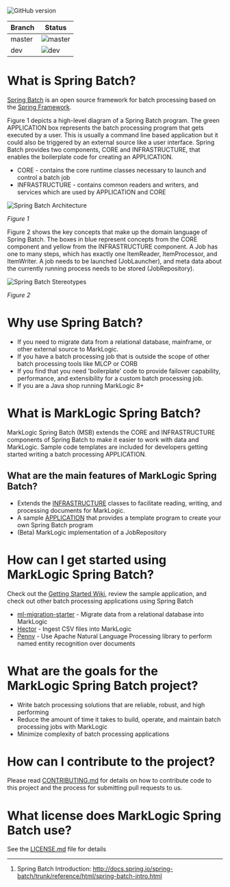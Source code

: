 ![GitHub version](https://badge.fury.io/gh/sastafford%2Fmarklogic-spring-batch.svg)

| Branch | Status |
| ------------- | ------------- |
| master | ![master](https://circleci.com/gh/sastafford/marklogic-spring-batch/tree/master.png?circle-token=e1b8b3198d3416fcb535509f2e7d600444ef153e)  |
| dev  | ![dev](https://circleci.com/gh/sastafford/marklogic-spring-batch/tree/dev.png?circle-token=e1b8b3198d3416fcb535509f2e7d600444ef153e)  |

# What is Spring Batch?

[Spring Batch](http://docs.spring.io/spring-batch/trunk/reference/html/) is an open source framework for batch processing based on the [Spring Framework](http://projects.spring.io/spring-framework/).

Figure 1 depicts a high-level diagram of a Spring Batch program.  The green APPLICATION box represents the batch processing program that gets executed by a user.  This is usually a command line based application but it could also be triggered by an external source like a user interface.  Spring Batch provides two components, CORE and INFRASTRUCTURE, that enables the boilerplate code for creating an APPLICATION.  
  
  * CORE - contains the core runtime classes necessary to launch and control a batch job
  * INFRASTRUCTURE - contains common readers and writers, and services which are used by APPLICATION and CORE
  
![Spring Batch Architecture](http://docs.spring.io/spring-batch/trunk/reference/html/images/spring-batch-layers.png.pagespeed.ce.sMqaNr3V1Z.png)

*Figure 1*

Figure 2 shows the key concepts that make up the domain language of Spring Batch.  The boxes in blue represent concepts from the CORE component and yellow from the INFRASTRUCTURE component.  A Job has one to many steps, which has exactly one ItemReader, ItemProcessor, and ItemWriter. A job needs to be launched (JobLauncher), and meta data about the currently running process needs to be stored (JobRepository).

![Spring Batch Stereotypes](http://docs.spring.io/spring-batch/trunk/reference/html/images/spring-batch-reference-model.png.pagespeed.ce.TrtTC751hI.png)

*Figure 2*

# Why use Spring Batch?

 * If you need to migrate data from a relational database, mainframe, or other external source to MarkLogic.
 * If you have a batch processing job that is outside the scope of other batch processing tools like MLCP or CORB 
 * If you find that you need 'boilerplate' code to provide failover capability,  performance, and extensibility for a custom batch processing job. 
 * If you are a Java shop running MarkLogic 8+

# What is MarkLogic Spring Batch?

MarkLogic Spring Batch (MSB) extends the CORE and INFRASTRUCTURE components of Spring Batch to make it easier to work with data and MarkLogic.  Sample code templates are included for developers getting started writing a batch processing APPLICATION.

## What are the main features of MarkLogic Spring Batch?

 * Extends the [INFRASTRUCTURE]() classes to facilitate reading, writing, and processing documents for MarkLogic.  
 * A sample [APPLICATION]() that provides a template program to create your own Spring Batch program
 * (Beta) MarkLogic implementation of a JobRepository

# How can I get started using MarkLogic Spring Batch?

Check out the [Getting Started Wiki](), review the sample application, and check out other batch processing applications using Spring Batch

 * [ml-migration-starter]() - Migrate data from a relational database into MarkLogic
 * [Hector]() - Ingest CSV files into MarkLogic
 * [Penny]() - Use Apache Natural Language Processing library to perform named entity recognition over documents

# What are the goals for the MarkLogic Spring Batch project?

  * Write batch processing solutions that are reliable, robust, and high performing
  * Reduce the amount of time it takes to build, operate, and maintain batch processing jobs with MarkLogic
  * Minimize complexity of batch processing applications

# How can I contribute to the project?

Please read [CONTRIBUTING.md](CONTRIBUTING.md) for details on how to contribute code to this project and the process for submitting pull requests to us.

# What license does MarkLogic Spring Batch use?

See the [LICENSE.md](LICENSE.md) file for details

----
1. Spring Batch Introduction: http://docs.spring.io/spring-batch/trunk/reference/html/spring-batch-intro.html